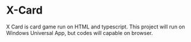 # X-Card
X Card is card game run on HTML and typescript. This project will run on Windows Universal App, but codes will capable on browser.
